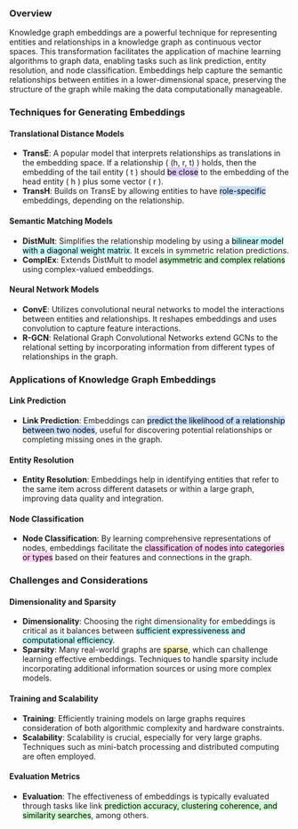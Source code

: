 ### Overview

Knowledge graph embeddings are a powerful technique for representing entities and relationships in a knowledge graph as continuous vector spaces. This transformation facilitates the application of machine learning algorithms to graph data, enabling tasks such as link prediction, entity resolution, and node classification. Embeddings help capture the semantic relationships between entities in a lower-dimensional space, preserving the structure of the graph while making the data computationally manageable.

### Techniques for Generating Embeddings

#### Translational Distance Models
- **TransE**: A popular model that interprets relationships as translations in the embedding space. If a relationship \( (h, r, t) \) holds, then the embedding of the tail entity \( t \) should <mark style="background: #D2B3FFA6;">be close</mark> to the embedding of the head entity \( h \) plus some vector \( r \).
- **TransH**: Builds on TransE by allowing entities to have <mark style="background: #ADCCFFA6;">role-specific</mark> embeddings, depending on the relationship.

#### Semantic Matching Models
- **DistMult**: Simplifies the relationship modeling by using a <mark style="background: #ABF7F7A6;">bilinear model with a diagonal weight matrix</mark>. It excels in symmetric relation predictions.
- **ComplEx**: Extends DistMult to model <mark style="background: #BBFABBA6;">asymmetric and complex relations</mark> using complex-valued embeddings.

#### Neural Network Models
- **ConvE**: Utilizes convolutional neural networks to model the interactions between entities and relationships. It reshapes embeddings and uses convolution to capture feature interactions.
- **R-GCN**: Relational Graph Convolutional Networks extend GCNs to the relational setting by incorporating information from different types of relationships in the graph.

### Applications of Knowledge Graph Embeddings

#### Link Prediction
- **Link Prediction**: Embeddings can <mark style="background: #ADCCFFA6;">predict the likelihood of a relationship between two nodes</mark>, useful for discovering potential relationships or completing missing ones in the graph.

#### Entity Resolution
- **Entity Resolution**: Embeddings help in identifying entities that refer to the same item across different datasets or within a large graph, improving data quality and integration.

#### Node Classification
- **Node Classification**: By learning comprehensive representations of nodes, embeddings facilitate the <mark style="background: #FFB8EBA6;">classification of nodes into categories or types</mark> based on their features and connections in the graph.

### Challenges and Considerations

#### Dimensionality and Sparsity
- **Dimensionality**: Choosing the right dimensionality for embeddings is critical as it balances between <mark style="background: #ABF7F7A6;">sufficient expressiveness and computational efficiency</mark>.
- **Sparsity**: Many real-world graphs are <mark style="background: #FFF3A3A6;">sparse</mark>, which can challenge learning effective embeddings. Techniques to handle sparsity include incorporating additional information sources or using more complex models.

#### Training and Scalability
- **Training**: Efficiently training models on large graphs requires consideration of both algorithmic complexity and hardware constraints.
- **Scalability**: Scalability is crucial, especially for very large graphs. Techniques such as mini-batch processing and distributed computing are often employed.

#### Evaluation Metrics
- **Evaluation**: The effectiveness of embeddings is typically evaluated through tasks like link <mark style="background: #BBFABBA6;">prediction accuracy, clustering coherence, and similarity searches</mark>, among others.